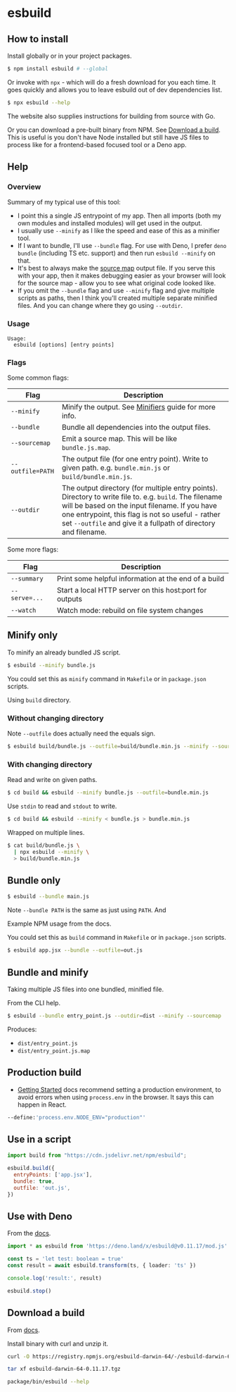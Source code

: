 # esbuild


## How to install

Install globally or in your project packages.

```sh
$ npm install esbuild # --global
```

Or invoke with `npx` - which will do a fresh download for you each time. It goes quickly and allows you to leave esbuild out of dev dependencies list.

```sh
$ npx esbuild --help
```

The website also supplies instructions for building from source with Go. 

Or you can download a pre-built binary from NPM. See [Download a build](https://esbuild.github.io/getting-started/#download-a-build). This is useful is you don't have Node installed but still have JS files to process like for a frontend-based focused tool or a Deno app.


## Help

### Overview

Summary of my typical use of this tool:

- I point this a single JS entrypoint of my app. Then all imports (both my own modules and installed modules) will get used in the output.
- I usually use `--minify` as I like the speed and ease of this as a minifier tool.
- If I want to bundle, I'll use `--bundle` flag. For use with Deno, I prefer `deno bundle` (including TS etc. support) and then run `esbuild --minify` on that.
- It's best to always make the [source map][] output file. If you serve this with your app, then it makes debugging easier as your browser will look for the source map - allow you to see what original code looked like.
- If you omit the `--bundle` flag and use `--minify` flag and give multiple scripts as paths, then I think you'll created multiple separate minified files. And you can change where they go using `--outdir`.

[source map]: https://developer.mozilla.org/en-US/docs/Tools/Debugger/How_to/Use_a_source_map

### Usage

```
Usage:
  esbuild [options] [entry points]
```

### Flags

Some common flags:

Flag | Description
---  | ---
`--minify` | Minify the output. See [Minifiers][] guide for more info.
`--bundle` | Bundle all dependencies into the output files.
`--sourcemap` | Emit a source map. This will be like `bundle.js.map`.
`--outfile=PATH` | The output file (for one entry point). Write to given path. e.g. `bundle.min.js` or `build/bundle.min.js`.
`--outdir` | The output directory (for multiple entry points). Directory to write file to. e.g. `build`. The filename will be based on the input filename. If you have one entrypoint, this flag is not so useful - rather set `--outfile` and give it a fullpath of directory and filename.

[Minifiers]: https://michaelcurrin.github.io/dev-resources/resources/javascript/minifiers.html

Some more flags:

Flag | Description
---  | ---
`--summary`           |  Print some helpful information at the end of a build
`--serve=...`         |  Start a local HTTP server on this host:port for outputs
`--watch`             |  Watch mode: rebuild on file system changes


## Minify only

To minify an already bundled JS script.

```sh
$ esbuild --minify bundle.js
```

You could set this as `minify` command in `Makefile` or in `package.json` scripts.

Using `build` directory.

### Without changing directory

Note `--outfile` does actually need the equals sign.

```sh
$ esbuild build/bundle.js --outfile=build/bundle.min.js --minify --sourcemap
```

### With changing directory

Read and write on given paths.

```sh    
$ cd build && esbuild --minify bundle.js --outfile=bundle.min.js
```

Use `stdin` to read and `stdout` to write.

```sh
$ cd build && esbuild --minify < bundle.js > bundle.min.js
```

Wrapped on multiple lines.

```sh
$ cat build/bundle.js \
  | npx esbuild --minify \
  > build/bundle.min.js
```

            
## Bundle only

```sh
$ esbuild --bundle main.js
```

Note `--bundle PATH` is the same as just using `PATH`. And 


Example NPM usage from the docs.

You could set this as `build` command in `Makefile` or in `package.json` scripts.

```sh
$ esbuild app.jsx --bundle --outfile=out.js
```


## Bundle and minify

Taking multiple JS files into one bundled, minified file.

From the CLI help.

```sh
$ esbuild --bundle entry_point.js --outdir=dist --minify --sourcemap
```

Produces:

- `dist/entry_point.js`
- `dist/entry_point.js.map`


## Production build

- [Getting Started](https://esbuild.github.io/getting-started/) docs recommend setting a production environment, to avoid errors when using `process.env` in the browser. It says this can happen in React.

```sh
--define:'process.env.NODE_ENV="production"'
```


## Use in a script

```javascript
import build from "https://cdn.jsdelivr.net/npm/esbuild";

esbuild.build({
  entryPoints: ['app.jsx'],
  bundle: true,
  outfile: 'out.js',
})
```


## Use with Deno

From the [docs](https://esbuild.github.io/getting-started/#deno).

```typescript
import * as esbuild from 'https://deno.land/x/esbuild@v0.11.17/mod.js'

const ts = 'let test: boolean = true'
const result = await esbuild.transform(ts, { loader: 'ts' })

console.log('result:', result)

esbuild.stop()
```


## Download a build

From [docs](https://esbuild.github.io/getting-started/#download-a-build).

Install binary with curl and unzip it.

```sh
curl -O https://registry.npmjs.org/esbuild-darwin-64/-/esbuild-darwin-64-0.11.17.tgz

tar xf esbuild-darwin-64-0.11.17.tgz

package/bin/esbuild --help
```
